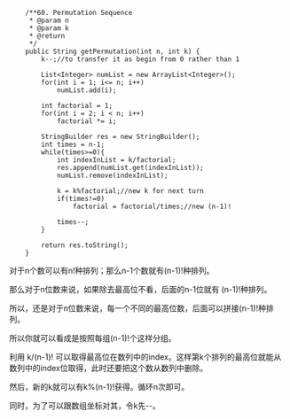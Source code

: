 ```
    /**60. Permutation Sequence
     * @param n
     * @param k
     * @return
     */
	public String getPermutation(int n, int k) {  
        k--;//to transfer it as begin from 0 rather than 1
        
        List<Integer> numList = new ArrayList<Integer>();  
        for(int i = 1; i<= n; i++)
            numList.add(i);
       
        int factorial = 1;    
        for(int i = 2; i < n; i++)  
            factorial *= i;    
        
        StringBuilder res = new StringBuilder();
        int times = n-1;
        while(times>=0){
            int indexInList = k/factorial;
            res.append(numList.get(indexInList));  
            numList.remove(indexInList);  
            
            k = k%factorial;//new k for next turn
            if(times!=0)
                factorial = factorial/times;//new (n-1)!
            
            times--;
        }
        
        return res.toString();
    }
```

对于n个数可以有n!种排列；那么n-1个数就有(n-1)!种排列。

那么对于n位数来说，如果除去最高位不看，后面的n-1位就有 (n-1)!种排列。

所以，还是对于n位数来说，每一个不同的最高位数，后面可以拼接(n-1)!种排列。

所以你就可以看成是按照每组(n-1)!个这样分组。

利用 k/(n-1)! 可以取得最高位在数列中的index。这样第k个排列的最高位就能从数列中的index位取得，此时还要把这个数从数列中删除。

然后，新的k就可以有k%(n-1)!获得。循环n次即可。

 同时，为了可以跟数组坐标对其，令k先--。
